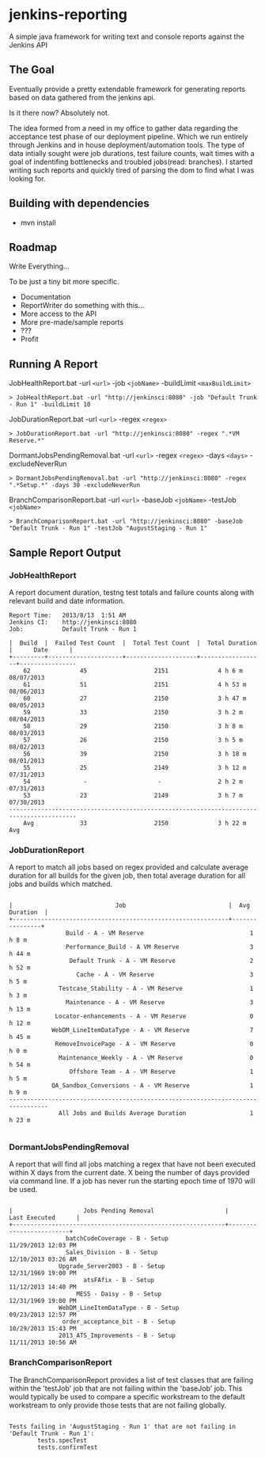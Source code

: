 jenkins-reporting
=================

A simple java framework for writing text and console reports against the Jenkins API

## The Goal

Eventually provide a pretty extendable framework for generating reports based on data gathered from the jenkins api.  

Is it there now?  Absolutely not.  

The idea formed from a need in my office to gather data regarding the acceptance test phase of our deployment pipeline.  Which we run entirely through Jenkins and in house deployment/automation tools.  The type of data intially sought were job durations, test failure counts, wait times with a goal of indentifing bottlenecks and troubled jobs(read: branches).  I started writing such reports and quickly tired of parsing the dom to find what I was looking for. 

## Building with dependencies

* mvn install

## Roadmap

Write Everything...

To be just a tiny bit more specific.

* Documentation
* ReportWriter do something with this...   
* More access to the API
* More pre-made/sample reports
* ???
* Profit


## Running A Report

JobHealthReport.bat -url `<url>` -job `<jobName>` -buildLimit `<maxBuildLimit>`


```
> JobHealthReport.bat -url "http://jenkinsci:8080" -job "Default Trunk - Run 1" -buildLimit 10

```

JobDurationReport.bat -url `<url>` -regex `<regex>`


```
> JobDurationReport.bat -url "http://jenkinsci:8080" -regex ".*VM Reserve.*" 

```

DormantJobsPendingRemoval.bat -url `<url>` -regex `<regex>` -days `<days>` -excludeNeverRun


```
> DormantJobsPendingRemoval.bat -url "http://jenkinsci:8080" -regex ".*Setup.*" -days 30 -excludeNeverRun

```


BranchComparisonReport.bat -url `<url>` -baseJob `<jobName>` -testJob `<jobName>`


```
> BranchComparisonReport.bat -url "http://jenkinsci:8080" -baseJob "Default Trunk - Run 1" -testJob "AugustStaging - Run 1"

```

## Sample Report Output

### JobHealthReport

A report document duration, testng test totals and failure counts along with relevant build and date information.

```
Report Time:   2013/8/13  1:51 AM
Jenkins CI:    http://jenkinsci:8080
Job:           Default Trunk - Run 1

|  Build  |  Failed Test Count  |  Total Test Count  |  Total Duration  |      Date      |
+---------+---------------------+--------------------+------------------+----------------
    62              45                   2151              4 h 6 m          08/07/2013
    61              51                   2151              4 h 53 m         08/06/2013
    60              27                   2150              3 h 47 m         08/05/2013
    59              33                   2150              3 h 2 m          08/04/2013
    58              29                   2150              3 h 8 m          08/03/2013
    57              26                   2150              3 h 5 m          08/02/2013
    56              39                   2150              3 h 18 m         08/01/2013
    55              25                   2149              3 h 12 m         07/31/2013
    54               -                    -                2 h 2 m          07/31/2013
    53              23                   2149              3 h 7 m          07/30/2013
-----------------------------------------------------------------------------------------
    Avg             33                   2150              3 h 22 m            Avg
 ```        
 
### JobDurationReport

A report to match all jobs based on regex provided and calculate average duration for all builds for the given job, then total average duration for all jobs and builds which matched.

```

|                             Job                             |  Avg Duration  |
+-------------------------------------------------------------+----------------+
                Build - A - VM Reserve                              1 h 8 m     
                Performance_Build - A VM Reserve                    3 h 44 m    
                 Default Trunk - A - VM Reserve                     2 h 52 m    
                   Cache - A - VM Reserve                           3 h 5 m     
              Testcase_Stability - A - VM Reserve                   1 h 3 m     
                Maintenance - A - VM Reserve                        3 h 13 m    
             Locator-enhancements - A - VM Reserve                  0 h 12 m    
            WebDM_LineItemDataType - A - VM Reserve                 7 h 45 m    
             RemoveInvoicePage - A - VM Reserve                     0 h 0 m     
              Maintenance_Weekly - A - VM Reserve                   0 h 54 m    
                 Offshore Team - A - VM Reserve                     1 h 5 m     
            QA_Sandbox_Conversions - A - VM Reserve                 1 h 9 m     
---------------------------------------------------------------------------------
              All Jobs and Builds Average Duration                  1 h 23 m    


```

### DormantJobsPendingRemoval

A report that will find all jobs matching a regex that have not been executed within X days from the current date.  X being the number of days provided via command line.  If a job has never run the starting epoch time of 1970 will be used.

```

|                    Jobs Pending Removal                    |      Last Executed      |
+------------------------------------------------------------+-------------------------+
                batchCodeCoverage - B - Setup                    11/29/2013 12:03 PM   
                Sales_Division - B - Setup                       12/10/2013 03:26 AM   
              Upgrade_Server2003 - B - Setup                     12/31/1969 19:00 PM   
                     atsFAfix - B - Setup                        11/12/2013 14:40 PM   
                   MESS - Daisy - B - Setup                      12/31/1969 19:00 PM   
              WebDM_LineItemDataType - B - Setup                 09/23/2013 12:57 PM   
               order_acceptance_bit - B - Setup                  10/29/2013 15:43 PM   
              2013_ATS_Improvements - B - Setup                  11/11/2013 10:56 AM   

```

 
### BranchComparisonReport

The BranchComparisonReport provides a list of test classes that are failing within the 'testJob' job that are not 
failing within the 'baseJob' job. This would typically be used to compare a specific workstream to the default
workstream to only provide those tests that are not failing globally.

```

Tests failing in 'AugustStaging - Run 1' that are not failing in 'Default Trunk - Run 1':
        tests.specTest
        tests.confirmTest

```
